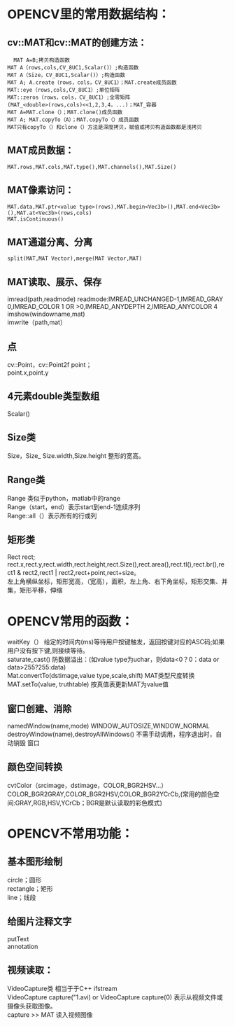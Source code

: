 # OPENCV里的常用数据结构：  
## cv::MAT和cv::MAT的创建方法：  
	  MAT A=B;拷贝构造函数  
    MAT A（rows,cols,CV_8UC1,Scalar()）;构造函数  
    MAT A（Size，CV_8UC1,Scalar()）;构造函数  
    MAT A; A.create（rows，cols，CV_8UC1）；MAT.create成员函数  
    MAT::eye（rows,cols,CV_8UC1）;单位矩阵  
    MAT::zeros（rows，cols，CV_8UC1）;全零矩阵  
    (MAT_<double>(rows,cols)<<1,2,3,4，...)；MAT_容器  
    MAT A=MAT.clone（）；MAT.clone()成员函数  
    MAT A; MAT.copyTo（A）；MAT.copyTo（）成员函数  
    MAT只有copyTo（）和clone（）方法是深度拷贝，赋值或拷贝构造函数都是浅拷贝  
## MAT成员数据：  
    MAT.rows,MAT.cols,MAT.type(),MAT.channels(),MAT.Size()  
## MAT像素访问：  
    MAT.data,MAT.ptr<value type>(rows),MAT.begin<Vec3b>(),MAT.end<Vec3b>(),MAT.at<Vec3b>(rows,cols)  
    MAT.isContinuous()  
## MAT通道分离、分离  
    split(MAT,MAT Vector),merge(MAT Vector,MAT)  
    
## MAT读取、展示、保存  
imread(path,readmode)  readmode:IMREAD_UNCHANGED-1,IMREAD_GRAY 0,IMREAD_COLOR 1 OR >0,IMREAD_ANYDEPTH 2,IMREAD_ANYCOLOR 4  
imshow(windowname,mat)  
imwrite（path,mat）  
  
## 点    
cv::Point，cv::Point2f point；  
point.x,point.y  
  
## 4元素double类型数组  
Scalar()  
  
## Size类  
Size，Size_<int>  Size.width,Size.height  整形的宽高。  
  
## Range类  
Range 类似于python，matlab中的range  
Range（start，end）表示start到end-1连续序列  
Range::all（）表示所有的行或列  
  
## 矩形类  
Rect rect;  
rect.x,rect.y,rect.width,rect.height,rect.Size(),rect.area(),rect.tl(),rect.br(),rect1 & rect2,rect1 | rect2,rect+point,rect+size。  
左上角横纵坐标，矩形宽高，（宽高），面积，左上角、右下角坐标，矩形交集、并集，矩形平移，伸缩  
  
  
# OPENCV常用的函数：  
waitKey（）  给定的时间内(ms)等待用户按键触发，返回按键对应的ASC码;如果用户没有按下键,则接续等待。  
saturate_cast<value type>()   防数据溢出：(如value type为uchar，则data<0？0：data or data>255?255:data)  
Mat.convertTo(dstimage,value type,scale,shift) MAT类型尺度转换  
MAT.setTo(value, truthtable)  按真值表更新MAT为value值  
## 窗口创建、消除  
namedWindow(name,mode)  WINDOW_AUTOSIZE,WINDOW_NORMAL  
destroyWindow(name),destroyAllWindows() 不需手动调用，程序退出时，自动销毁 窗口  
## 颜色空间转换  
cvtColor（srcimage，dstimage，COLOR_BGR2HSV...）  
COLOR_BGR2GRAY,COLOR_BGR2HSV,COLOR_BGR2YCrCb,(常用的颜色空间:GRAY,RGB,HSV,YCrCb；BGR是默认读取的彩色模式)  
  
  
# OPENCV不常用功能：  
## 基本图形绘制  
circle；圆形  
rectangle；矩形  
line；线段  
  
## 给图片注释文字  
putText  
annotation  

## 视频读取：  
VideoCapture类 相当于于C++ ifstream  
VideoCapture capture("1.avi) or VideoCapture capture(0) 表示从视频文件或摄像头获取图像。  
capture >> MAT 读入视频图像  
